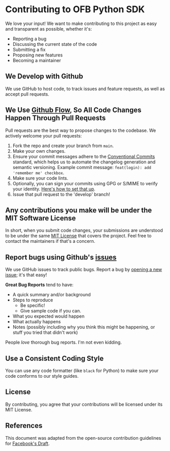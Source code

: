 # Contributing to OFB Python SDK

We love your input! We want to make contributing to this project as easy and transparent as possible, whether it's:

- Reporting a bug
- Discussing the current state of the code
- Submitting a fix
- Proposing new features
- Becoming a maintainer

## We Develop with Github

We use GitHub to host code, to track issues and feature requests, as well as accept pull requests.

## We Use [Github Flow](https://guides.github.com/introduction/flow/index.html), So All Code Changes Happen Through Pull Requests

Pull requests are the best way to propose changes to the codebase. We actively welcome your pull requests:

1. Fork the repo and create your branch from `main`.
2. Make your own changes.
3. Ensure your commit messages adhere to the [Conventional Commits](https://www.conventionalcommits.org/en/v1.0.0/) standard, which helps us to automate the changelog generation and semantic versioning. Example commit message: `feat(login): add 'remember me' checkbox`.
4. Make sure your code lints.
5. Optionally, you can sign your commits using GPG or S/MIME to verify your identity. [Here's how to set that up](https://docs.github.com/en/github/authenticating-to-github/signing-commits).
6. Issue that pull request to the 'develop' branch!

## Any contributions you make will be under the MIT Software License

In short, when you submit code changes, your submissions are understood to be under the same [MIT License](LICENSE) that covers the project. Feel free to contact the maintainers if that's a concern.

## Report bugs using Github's [issues](https://github.com/shing-yu/ofb-python-sdk/issues)

We use GitHub issues to track public bugs. Report a bug by [opening a new issue](https://github.com/shing-yu/ofb-python-sdk/issues/new); it's that easy!

**Great Bug Reports** tend to have:

- A quick summary and/or background
- Steps to reproduce
    - Be specific!
    - Give sample code if you can.
- What you expected would happen
- What actually happens
- Notes (possibly including why you think this might be happening, or stuff you tried that didn't work)

People *love* thorough bug reports. I'm not even kidding.

## Use a Consistent Coding Style

You can use any code formatter (like `black` for Python) to make sure your code conforms to our style guides.

## License

By contributing, you agree that your contributions will be licensed under its MIT License.

## References

This document was adapted from the open-source contribution guidelines for [Facebook's Draft](https://github.com/facebook/draft-js/blob/master/CONTRIBUTING.md).
